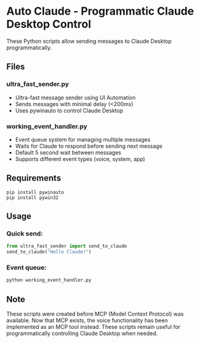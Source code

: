 # Auto Claude - Programmatic Claude Desktop Control

These Python scripts allow sending messages to Claude Desktop programmatically.

## Files

### ultra_fast_sender.py
- Ultra-fast message sender using UI Automation
- Sends messages with minimal delay (<200ms)
- Uses pywinauto to control Claude Desktop

### working_event_handler.py
- Event queue system for managing multiple messages
- Waits for Claude to respond before sending next message
- Default 5 second wait between messages
- Supports different event types (voice, system, app)

## Requirements
```
pip install pywinauto
pip install pywin32
```

## Usage

### Quick send:
```python
from ultra_fast_sender import send_to_claude
send_to_claude("Hello Claude!")
```

### Event queue:
```python
python working_event_handler.py
```

## Note
These scripts were created before MCP (Model Context Protocol) was available. 
Now that MCP exists, the voice functionality has been implemented as an MCP tool instead.
These scripts remain useful for programmatically controlling Claude Desktop when needed.
